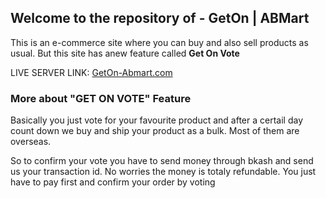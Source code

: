 ## Welcome to the repository of - GetOn | ABMart
This is an e-commerce site where you can buy and also sell products as usual.
But this site has anew feature called **Get On Vote**

LIVE SERVER LINK: [GetOn-Abmart.com](https://get-on-abmart-next.vercel.app/)

### More about "GET ON VOTE" Feature

Basically you just vote for your favourite product and after a certail day count down we buy and ship your product as a bulk.  Most of them are overseas. 

So to confirm your vote you have to send money through bkash and send us your transaction id. No worries the money is totaly refundable. You just have to pay first and confirm your order by voting

